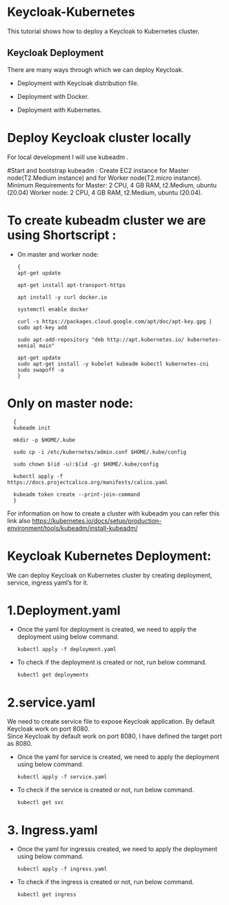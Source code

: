 
# Keycloak-Kubernetes

This tutorial shows how to deploy a Keycloak to Kubernetes cluster.

## Keycloak Deployment

There are many ways through which we can deploy Keycloak.

- Deployment with Keycloak distribution file.

- Deployment with Docker.

- Deployment with Kubernetes.

# Deploy Keycloak cluster locally
For local development I will use kubeadm . 


#Start and bootstrap kubeadm :
Create EC2 instance for Master node(T2.Medium instance) and for Worker node(T2.micro instance). 
Minimum Requirements for Master: 2 CPU, 4 GB RAM, t2.Medium, ubuntu (20.04) Worker node: 2 CPU, 4 GB RAM, t2.Medium, ubuntu (20.04).
           
#  To create kubeadm cluster we are using Shortscript :

- On master and worker node:

      {
      apt-get update

      apt-get install apt-transport-https

      apt install -y curl docker.io

      systemctl enable docker

      curl -s https://packages.cloud.google.com/apt/doc/apt-key.gpg | sudo apt-key add

      sudo apt-add-repository "deb http://apt.kubernetes.io/ kubernetes-xenial main"

      apt-get update
      sudo apt-get install -y kubelet kubeadm kubectl kubernetes-cni
      sudo swapoff -a 
      }


# Only on master node:
      
      { 
      kubeadm init 

      mkdir -p $HOME/.kube

      sudo cp -i /etc/kubernetes/admin.conf $HOME/.kube/config

      sudo chown $(id -u):$(id -g) $HOME/.kube/config

      kubectl apply -f https://docs.projectcalico.org/manifests/calico.yaml

      kubeadm token create --print-join-command
      }
 For information on how to create a cluster with kubeadm you can refer this link also https://kubernetes.io/docs/setup/production-environment/tools/kubeadm/install-kubeadm/ 
# Keycloak Kubernetes Deployment:

We can deploy Keycloak on Kubernetes cluster by creating deployment, service, ingress yaml’s for it.

# 1.Deployment.yaml
- Once the yaml for deployment is created, we need to apply the deployment using below command.

      kubectl apply -f deployment.yaml

- To check if the deployment is created or not, run below command.

      kubectl get deployments

# 2.service.yaml

We need to create service file to expose Keycloak application. By default Keycloak work on port 8080.     
Since Keycloak by default work on port 8080, I have defined the target port as 8080.

- Once the yaml for service is created, we need to apply the deployment using below command.

      kubectl apply -f service.yaml  
- To check if the service is created or not, run below command.

      kubectl get svc     
# 3. Ingress.yaml
-   Once the yaml for ingressis created, we need to apply the deployment using below command.

        kubectl apply -f ingress.yaml

- To check if the ingress is created or not, run below command.

      kubectl get ingress       
